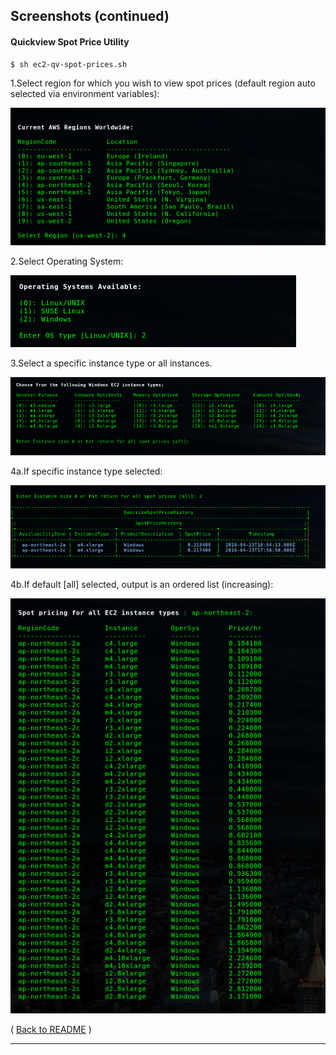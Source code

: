 ## Screenshots (continued) ##

#### Quickview Spot Price Utility ###
```bash
$ sh ec2-qv-spot-prices.sh
```
1.Select region for which you wish to view spot prices (default region auto selected via environment variables): 

![](./images/spotprice_region.png)

2.Select Operating System:   

![](./images/spotprice_os.png)

3.Select a specific instance type or all instances.

![](./images/spotprice_types.png)

4a.If specific instance type selected:

![](./images/spotprice_1instance.png)

4b.If default [all] selected, output is an ordered list (increasing):

![](./images/spotprice_all.png)

( [Back to README](./README.md) )

* * *




